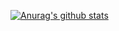 [![Anurag's github stats](https://github-readme-stats.vercel.app/api?username=qyjandroid&show_icons=true&theme=radical)](https://github.com/qyjandroid/github-readme-stats)

